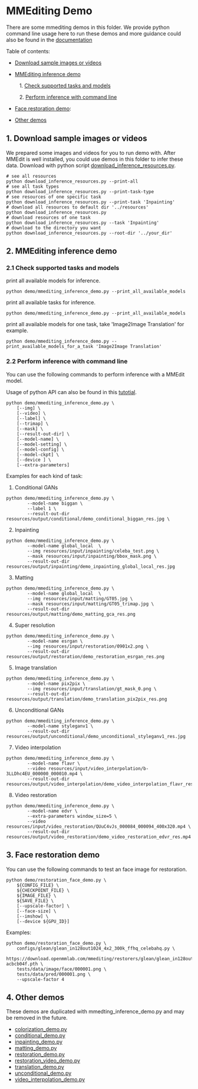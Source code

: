 # MMEditing Demo

There are some mmediting demos in this folder. We provide python command line usage here to run these demos and more guidance could also be found in the [documentation](https://mmediting.readthedocs.io/en/dev-1.x/user_guides/3_inference.html)

Table of contents:

- [Download sample images or videos](#1-download-sample-images-or-videos)

- [MMEditing inference demo](#2-mmediting-inference-demo)

&#8195;   1. [Check supported tasks and models](#21-check-supported-tasks-and-models)

&#8195;   2. [Perform inference with command line](#22-perform-inference-with-command-line)

- [Face restoration demo](#3-face-restoration-demo):

- [Other demos](#4-other-demos)

## 1. Download sample images or videos

We prepared some images and videos for you to run demo with. After MMEdit is well installed, you could use demos in this folder to infer these data.
Download with python script [download_inference_resources.py](./download_inference_resources.py).

```shell
# see all resources
python download_inference_resources.py --print-all
# see all task types
python download_inference_resources.py --print-task-type
# see resources of one specific task
python download_inference_resources.py --print-task 'Inpainting'
# download all resources to default dir '../resources'
python download_inference_resources.py
# download resources of one task
python download_inference_resources.py --task 'Inpainting'
# download to the directory you want
python download_inference_resources.py --root-dir '../your_dir'
```

## 2. MMEditing inference demo

### 2.1 Check supported tasks and models

print all available models for inference.

```shell
python demo/mmediting_inference_demo.py --print_all_available_models
```

print all available tasks for inference.

```shell
python demo/mmediting_inference_demo.py --print_all_available_models
```

print all available models for one task, take 'Image2Image Translation' for example.

```shell
python demo/mmediting_inference_demo.py --print_available_models_for_a_task 'Image2Image Translation'
```

### 2.2 Perform inference with command line

You can use the following commands to perform inference with a MMEdit model.

Usage of python API can also be found in this [tutotial](./mmediting_inference_tutorial.ipynb).

```shell
python demo/mmediting_inference_demo.py \
    [--img] \
    [--video] \
    [--label] \
    [--trimap] \
    [--mask] \
    [--result-out-dir] \
    [--model-name] \
    [--model-setting] \
    [--model-config] \
    [--model-ckpt] \
    [--device ] \
    [--extra-parameters]
```

Examples for each kind of task:

1. Conditional GANs

```shell
python demo/mmediting_inference_demo.py \
        --model-name biggan \
        --label 1 \
        --result-out-dir resources/output/conditional/demo_conditional_biggan_res.jpg \
```

2. Inpainting

```shell
python demo/mmediting_inference_demo.py \
        --model-name global_local  \
        --img resources/input/inpainting/celeba_test.png \
        --mask resources/input/inpainting/bbox_mask.png \
        --result-out-dir resources/output/inpainting/demo_inpainting_global_local_res.jpg
```

3. Matting

```shell
python demo/mmediting_inference_demo.py \
        --model-name global_local  \
        --img resources/input/matting/GT05.jpg \
        --mask resources/input/matting/GT05_trimap.jpg \
        --result-out-dir resources/output/matting/demo_matting_gca_res.png
```

4. Super resolution

```shell
python demo/mmediting_inference_demo.py \
        --model-name esrgan \
        --img resources/input/restoration/0901x2.png \
        --result-out-dir resources/output/restoration/demo_restoration_esrgan_res.png
```

5. Image translation

```shell
python demo/mmediting_inference_demo.py \
        --model-name pix2pix \
        --img resources/input/translation/gt_mask_0.png \
        --result-out-dir resources/output/translation/demo_translation_pix2pix_res.png
```

6. Unconditional GANs

```shell
python demo/mmediting_inference_demo.py \
        --model-name styleganv1 \
        --result-out-dir resources/output/unconditional/demo_unconditional_styleganv1_res.jpg
```

7. Video interpolation

```shell
python demo/mmediting_inference_demo.py \
        --model-name flavr \
        --video resources/input/video_interpolation/b-3LLDhc4EU_000000_000010.mp4 \
        --result-out-dir resources/output/video_interpolation/demo_video_interpolation_flavr_res.mp4
```

8. Video restoration

```shell
python demo/mmediting_inference_demo.py \
        --model-name edvr \
        --extra-parameters window_size=5 \
        --video resources/input/video_restoration/QUuC4vJs_000084_000094_400x320.mp4 \
        --result-out-dir resources/output/video_restoration/demo_video_restoration_edvr_res.mp4
```

## 3. Face restoration demo

You can use the following commands to test an face image for restoration.

```shell
python demo/restoration_face_demo.py \
    ${CONFIG_FILE} \
    ${CHECKPOINT_FILE} \
    ${IMAGE_FILE} \
    ${SAVE_FILE} \
    [--upscale-factor] \
    [--face-size] \
    [--imshow] \
    [--device ${GPU_ID}]
```

Examples:

```shell
python demo/restoration_face_demo.py \
    configs/glean/glean_in128out1024_4x2_300k_ffhq_celebahq.py \
    https://download.openmmlab.com/mmediting/restorers/glean/glean_in128out1024_4x2_300k_ffhq_celebahq_20210812-acbcb04f.pth \
    tests/data/image/face/000001.png \
    tests/data/pred/000001.png \
    --upscale-factor 4
```

## 4. Other demos

These demos are duplicated with mmedting_inference_demo.py and may be removed in the future.

- [colorization_demo.py](./colorization_demo.py)
- [conditional_demo.py](./conditional_demo.py)
- [inpainting_demo.py](./inpainting_demo.py)
- [matting_demo.py](./matting_demo.py)
- [restoration_demo.py](./restoration_demo.py)
- [restoration_video_demo.py](./restoration_video_demo.py)
- [translation_demo.py](./translation_demo.py)
- [unconditional_demo.py](./unconditional_demo.py)
- [video_interpolation_demo.py](./video_interpolation_demo.py)
